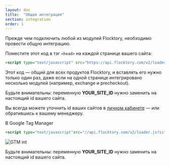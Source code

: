 ```yaml
---
layout: doc
title:  "Общая интеграция"
section: integration
order: 1
---
```


Прежде чем подключить любой из модулей Flocktory, необходимо провести общую интеграцию.

Поместите этот код в тэг `<head>` на каждой странице вашего сайта:

```html
<script type="text/javascript" src="https://api.flocktory.com/v2/loader.js?site_id=YOUR_SITE_ID" async="async"></script>
```

Этот код — общий для всех продуктов Flocktory, и вставлять его нужно только один раз, даже если на одной странице интегрировано несколько модулей (например, exchange и precheckout).

Будьте внимательны: переменную **YOUR_SITE_ID** нужно заменить на настоящий id вашего сайта.


Вы всегда можете уточнить id ваших сайтов в [личном кабинете](https://cabinet.flocktory.com/) — или обратившись к вашему менеджеру.


В Google Tag Manager 

```html
<script type="text/javascript"src="//api.flocktory.com/v2/loader.js?site_id=SITE_ID" async="async"></script>
```
![GTM int](https://assets.flocktory.com/uploads/clients/1562/0b558f18-e280-4c42-bce7-eec0b0de2446_gtm__general.png)



Будьте внимательны: переменную **YOUR_SITE_ID** нужно заменить на настоящий id вашего сайта.
